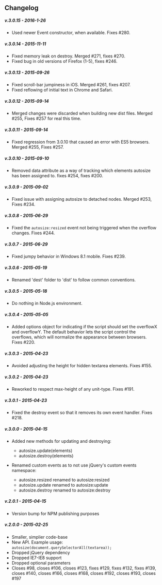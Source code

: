 ## Changelog

##### v.3.0.15 - 2016-1-26

* Used newer Event constructor, when available. Fixes #280.

##### v.3.0.14 - 2015-11-11

* Fixed memory leak on destroy. Merged #271, fixes #270.
* Fixed bug in old versions of Firefox (1-5), fixes #246.

##### v.3.0.13 - 2015-09-26

* Fixed scroll-bar jumpiness in iOS. Merged #261, fixes #207.
* Fixed reflowing of initial text in Chrome and Safari.

##### v.3.0.12 - 2015-09-14

* Merged changes were discarded when building new dist files. Merged #255, Fixes #257 for real this time.

##### v.3.0.11 - 2015-09-14

* Fixed regression from 3.0.10 that caused an error with ES5 browsers. Merged #255, Fixes #257.

##### v.3.0.10 - 2015-09-10

* Removed data attribute as a way of tracking which elements autosize has been assigned to. fixes #254, fixes #200.

##### v.3.0.9 - 2015-09-02

* Fixed issue with assigning autosize to detached nodes. Merged #253, Fixes #234.

##### v.3.0.8 - 2015-06-29

* Fixed the `autosize:resized` event not being triggered when the overflow changes. Fixes #244.

##### v.3.0.7 - 2015-06-29

* Fixed jumpy behavior in Windows 8.1 mobile. Fixes #239.

##### v.3.0.6 - 2015-05-19

* Renamed 'dest' folder to 'dist' to follow common conventions.

##### v.3.0.5 - 2015-05-18

* Do nothing in Node.js environment.

##### v.3.0.4 - 2015-05-05

* Added options object for indicating if the script should set the overflowX and overflowY. The default behavior lets
  the script control the overflows, which will normalize the appearance between browsers. Fixes #220.

##### v.3.0.3 - 2015-04-23

* Avoided adjusting the height for hidden textarea elements. Fixes #155.

##### v.3.0.2 - 2015-04-23

* Reworked to respect max-height of any unit-type. Fixes #191.

##### v.3.0.1 - 2015-04-23

* Fixed the destroy event so that it removes its own event handler. Fixes #218.

##### v.3.0.0 - 2015-04-15

* Added new methods for updating and destroying:

    * autosize.update(elements)
    * autosize.destroy(elements)

* Renamed custom events as to not use jQuery's custom events namespace:

    * autosize.resized renamed to autosize:resized
    * autosize.update renamed to autosize:update
    * autosize.destroy renamed to autosize:destroy

##### v.2.0.1 - 2015-04-15

* Version bump for NPM publishing purposes

##### v.2.0.0 - 2015-02-25

* Smaller, simplier code-base
* New API. Example usage: `autosize(document.querySelectorAll(textarea));`
* Dropped jQuery dependency
* Dropped IE7-IE8 support
* Dropped optional parameters
* Closes #98, closes #106, closes #123, fixes #129, fixes #132, fixes #139, closes #140, closes #166, closes #168,
  closes #192, closes #193, closes #197
